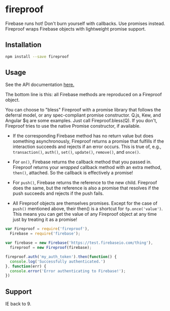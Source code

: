 
fireproof
=========

Firebase runs hot! Don't burn yourself with callbacks. Use promises instead.
Fireproof wraps Firebase objects with lightweight promise support.

## Installation
```bash
npm install --save fireproof
```

## Usage

See the API documentation [here.](https://github.com/casetext/fireproof/blob/master/api.md)

The bottom line is this: all Firebase methods are reproduced on a Fireproof object.

You can choose to "bless" Fireproof with a promise library that follows the deferral model, or any spec-compliant promise constructor. Q.js, Kew, and Angular $q are some examples. Just call Fireproof.bless(Q). If you don't, Fireproof tries to use the native Promise constructor, if available.

- If the corresponding Firebase method has no return value but does something asynchronously, Fireproof returns a promise that fulfills if the interaction succeeds and rejects if an error occurs. This is true of, e.g., ```transaction()```, ```auth()```, ```set()```, ```update()```, ```remove()```, and ```once()```.

- For ```on()```, Firebase returns the callback method that you passed in. Fireproof returns your _wrapped_ callback method with an extra method, ```then()```, attached. So the callback is effectively a promise!

- For ```push()```, Firebase returns the reference to the new child. Fireproof does the same, but the reference is also a promise that resolves if the push
succeeds and rejects if the push fails.

- All Fireproof objects are themselves promises. Except for the case of
```push()``` mentioned above, their then() is a shortcut for
```fp.once('value')```. This means you can get the value of any Fireproof object
at any time just by treating it as a promise!

```javascript
var Fireproof = require('fireproof'),
  Firebase = require('firebase');

var firebase = new Firebase('https://test.firebaseio.com/thing'),
  fireproof = new Fireproof(firebase);

fireproof.auth('my_auth_token').then(function() {
  console.log('Successfully authenticated.')
}, function(err) {
  console.error('Error authenticating to Firebase!');
})
```

## Support

IE back to 9.

